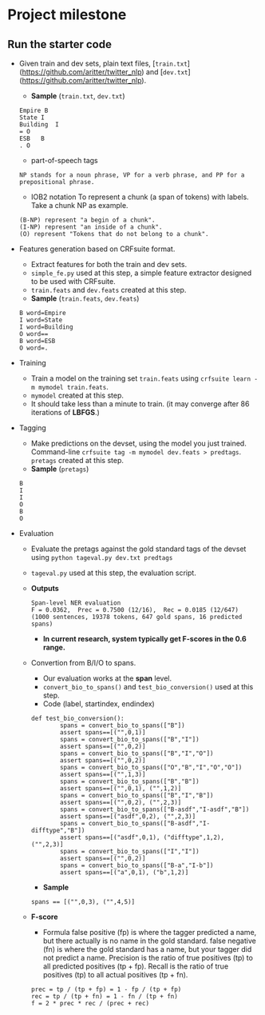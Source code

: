 # Project milestone

## Run the starter code

* Given train and dev sets, plain text files, [`train.txt`] (https://github.com/aritter/twitter_nlp) and [`dev.txt`] (https://github.com/aritter/twitter_nlp).
  + __Sample__ (`train.txt`, `dev.txt`)
  <pre><code>Empire	B
  State	I
  Building	I
  =	O
  ESB	B
  .	O</code></pre>
  + part-of-speech tags
  <pre><code>NP stands for a noun phrase, VP for a verb phrase, and PP for a prepositional phrase.</code></pre>
  + IOB2 notation
  To represent a chunk (a span of tokens) with labels. Take a chunk NP as example.
  <pre><code>(B-NP) represent "a begin of a chunk".
  (I-NP) represent "an inside of a chunk".
  (O) represent "Tokens that do not belong to a chunk".</code></pre> 

* Features generation based on CRFsuite format. 
  + Extract features for both the train and dev sets. 
  + `simple_fe.py` used at this step, a simple feature extractor designed to be used with CRFsuite.
  + `train.feats` and `dev.feats` created at this step.
  + __Sample__ (`train.feats`, `dev.feats`)
  <pre><code>B word=Empire
  I	word=State
  I	word=Building
  O	word==
  B	word=ESB
  O	word=.</code></pre>

* Training
  + Train a model on the training set `train.feats` using `crfsuite learn -m mymodel train.feats`.
  + `mymodel` created at this step.
  + It should take less than a minute to train. (it may converge after 86 iterations of __LBFGS__.)

* Tagging
  + Make predictions on the devset, using the model you just trained. Command-line `crfsuite tag -m mymodel dev.feats > predtags`. `pretags` created at this step.
  + __Sample__ (`pretags`)
  <pre><code>B
  I
  I
  O
  B
  O</code></pre>

* Evaluation
  + Evaluate the pretags against the gold standard tags of the devset using `python tageval.py dev.txt predtags`
  + `tageval.py` used at this step, the evaluation script.
  + __Outputs__
    <pre><code>Span-level NER evaluation
    F = 0.0362,  Prec = 0.7500 (12/16),  Rec = 0.0185 (12/647)
    (1000 sentences, 19378 tokens, 647 gold spans, 16 predicted spans)</code></pre>
    - __In current research, system typically get F-scores in the 0.6 range.__
  + Convertion from B/I/O to spans.
    - Our evaluation works at the __span__ level.
    - `convert_bio_to_spans()` and `test_bio_conversion()` used at this step.
    - Code (label, startindex, endindex)
    <pre><code>def test_bio_conversion():
            spans = convert_bio_to_spans(["B"])
            assert spans==[("",0,1)]
            spans = convert_bio_to_spans(["B","I"])
            assert spans==[("",0,2)]
            spans = convert_bio_to_spans(["B","I","O"])
            assert spans==[("",0,2)]
            spans = convert_bio_to_spans(["O","B","I","O","O"])
            assert spans==[("",1,3)]
            spans = convert_bio_to_spans(["B","B"])
            assert spans==[("",0,1), ("",1,2)]
            spans = convert_bio_to_spans(["B","I","B"])
            assert spans==[("",0,2), ("",2,3)]
            spans = convert_bio_to_spans(["B-asdf","I-asdf","B"])
            assert spans==[("asdf",0,2), ("",2,3)]
            spans = convert_bio_to_spans(["B-asdf","I-difftype","B"])
            assert spans==[("asdf",0,1), ("difftype",1,2), ("",2,3)]
            spans = convert_bio_to_spans(["I","I"])
            assert spans==[("",0,2)]
            spans = convert_bio_to_spans(["B-a","I-b"])
            assert spans==[("a",0,1), ("b",1,2)]</code></pre>
    - __Sample__
    <pre><code>spans == [("",0,3), ("",4,5)]</code></pre>

  + __F-score__
    - Formula
    false positive (fp) is where the tagger predicted a name, but there actually is no name in the gold standard.
    false negative (fn) is where the gold standard has a name, but your tagger did not predict a name.
    Precision is the ratio of true positives (tp) to all predicted positives (tp + fp).
    Recall is the ratio of true positives (tp) to all actual positives (tp + fn).
    <pre><code>prec = tp / (tp + fp) = 1 - fp / (tp + fp)
    rec = tp / (tp + fn) = 1 - fn / (tp + fn)
    f = 2 * prec * rec / (prec + rec)</code></pre>
    


